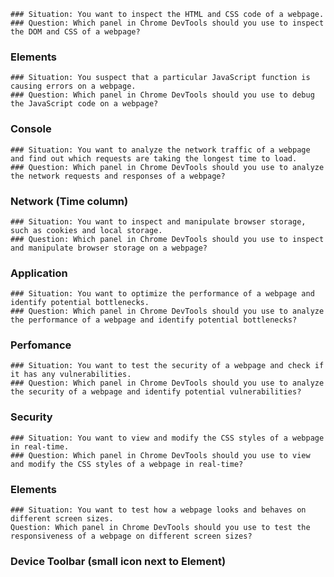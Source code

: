     ### Situation: You want to inspect the HTML and CSS code of a webpage.
    ### Question: Which panel in Chrome DevTools should you use to inspect the DOM and CSS of a webpage?
### Elements
    ### Situation: You suspect that a particular JavaScript function is causing errors on a webpage.
    ### Question: Which panel in Chrome DevTools should you use to debug the JavaScript code on a webpage?
### Console
    ### Situation: You want to analyze the network traffic of a webpage and find out which requests are taking the longest time to load.
    ### Question: Which panel in Chrome DevTools should you use to analyze the network requests and responses of a webpage?
### Network (Time column)
    ### Situation: You want to inspect and manipulate browser storage, such as cookies and local storage.
    ### Question: Which panel in Chrome DevTools should you use to inspect and manipulate browser storage on a webpage?
### Application
    ### Situation: You want to optimize the performance of a webpage and identify potential bottlenecks.
    ### Question: Which panel in Chrome DevTools should you use to analyze the performance of a webpage and identify potential bottlenecks?
### Perfomance
    ### Situation: You want to test the security of a webpage and check if it has any vulnerabilities.
    ### Question: Which panel in Chrome DevTools should you use to analyze the security of a webpage and identify potential vulnerabilities?
### Security
    ### Situation: You want to view and modify the CSS styles of a webpage in real-time.
    ### Question: Which panel in Chrome DevTools should you use to view and modify the CSS styles of a webpage in real-time?
### Elements
    ### Situation: You want to test how a webpage looks and behaves on different screen sizes.
    Question: Which panel in Chrome DevTools should you use to test the responsiveness of a webpage on different screen sizes?
### Device Toolbar (small icon next to Element)